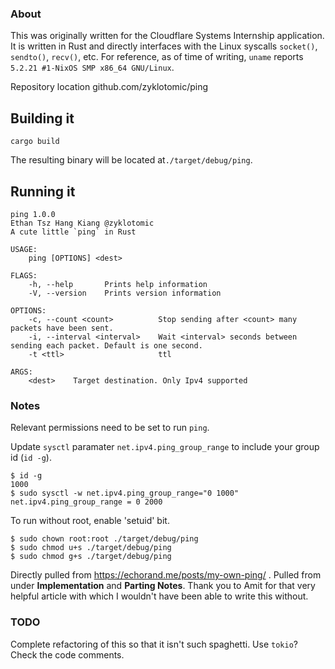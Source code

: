 ### About
This was originally written for the Cloudflare Systems Internship
application. It is written in Rust and directly interfaces with
the Linux syscalls `socket()`, `sendto()`, `recv()`, etc. For reference,
as of time of writing, `uname` reports `5.2.21 #1-NixOS SMP x86_64 GNU/Linux`.

Repository location github.com/zyklotomic/ping
## Building it
```
cargo build
```
The resulting binary will be located at`./target/debug/ping`.

## Running it
```
ping 1.0.0
Ethan Tsz Hang Kiang @zyklotomic
A cute little `ping` in Rust

USAGE:
    ping [OPTIONS] <dest>

FLAGS:
    -h, --help       Prints help information
    -V, --version    Prints version information

OPTIONS:
    -c, --count <count>          Stop sending after <count> many packets have been sent.
    -i, --interval <interval>    Wait <interval> seconds between sending each packet. Default is one second.
    -t <ttl>                     ttl

ARGS:
    <dest>    Target destination. Only Ipv4 supported
```
### Notes
Relevant permissions need to be set to run `ping`.

Update `sysctl` paramater `net.ipv4.ping_group_range` to include your group id (`id -g`).

```
$ id -g
1000
$ sudo sysctl -w net.ipv4.ping_group_range="0 1000"
net.ipv4.ping_group_range = 0 2000
```
To run without root, enable 'setuid' bit.
```
$ sudo chown root:root ./target/debug/ping
$ sudo chmod u+s ./target/debug/ping
$ sudo chmod g+s ./target/debug/ping
```

Directly pulled from https://echorand.me/posts/my-own-ping/ . Pulled from under **Implementation** and **Parting Notes**.
Thank you to Amit for that very helpful article with which I wouldn't have been able to write this without.

### TODO
Complete refactoring of this so that it isn't such spaghetti. Use `tokio`? Check the code comments.
